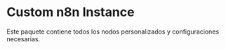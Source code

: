 # Custom n8n Instance
Este paquete contiene todos los nodos personalizados y configuraciones necesarias.